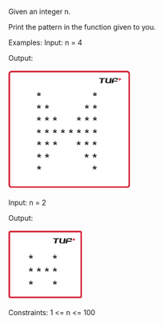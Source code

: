 Given an integer n.

Print the pattern in the function given to you.

Examples:
Input: n = 4

Output:<br><br>
![out1](image.png)<br><br>
Input: n = 2

Output:<br><br>
![out2](image-1.png)<br><br>
Constraints:
1 <= n <= 100